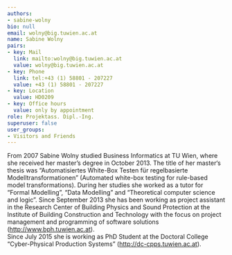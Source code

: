 ```yaml
---
authors:
- sabine-wolny
bio: null
email: wolny@big.tuwien.ac.at
name: Sabine Wolny
pairs:
- key: Mail
  link: mailto:wolny@big.tuwien.ac.at
  value: wolny@big.tuwien.ac.at
- key: Phone
  link: tel:+43 (1) 58801 - 207227
  value: +43 (1) 58801 - 207227
- key: Location
  value: HD0209
- key: Office hours
  value: only by appointment
role: Projektass. Dipl.-Ing.
superuser: false
user_groups:
- Visitors and Friends
---
```


From 2007 Sabine Wolny studied Business Informatics at TU Wien, where she received her master’s degree in October 2013. The title of her master‘s thesis was “Automatisiertes White-Box Testen für regelbasierte Modelltransformationen” (Automated white-box testing for rule-based model transformations). During her studies she worked as a tutor for “Formal Modelling”, “Data Modelling” and “Theoretical computer science and logic”. Since September 2013 she has been working as project assistant in the Research Center of Building Physics and Sound Protection at the Institute of Building Construction and Technology with the focus on project management and programming of software solutions (http://www.bph.tuwien.ac.at).  
 Since July 2015 she is working as PhD Student at the Doctoral College “Cyber-Physical Production Systems” (http://dc-cpps.tuwien.ac.at).